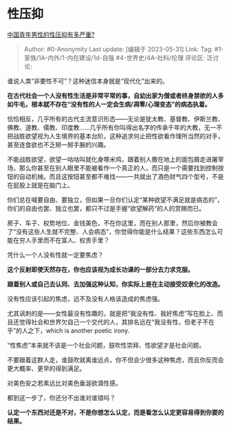 # 性压抑
[中国青年男性的性压抑有多严重?](https://www.zhihu.com/question/276719137/answer/3053432761)

> Author: #0-Anonymity
> Last update: [编辑于 2023-05-31]
> Link:
> Tag: #1-家族/1A-内外/1-内在建设/1d-自强 #4-世界史/4A-社科/伦理
> 评论区:
> 泛讨论:

谁说人类“非要性不可”？这种迷信本身就是“现代化”出来的。

**在古代社会一个人没有性生活是非常平常的事，自幼出家为僧或者终身禁欲的人多如牛毛，根本就不存在“没有性的人一定会生病/凋零/心理变态”的病态执着。**

恰恰相反，几乎所有的古代主流意识形态——无论是犹太教、基督教、伊斯兰教、佛教、道教、儒教、印度教……几乎所有你叫得出名字的传承千年的大教，无一不把战胜欲望视为人生境界的基本台阶。这种追求何止把性欲看作理所当然的对手，甚至连食欲也不乏掰一掰手腕的兴趣。

不能战胜欲望，欲望一咕咕叫就化身啄米鸡，跟着别人撒在地上的面包屑走进屠宰场，那么你甚至在别人眼里不能被看作一个真正的人，而只是一个需要找到控制按钮的自动机械。而且这按钮甚至都不难找——一共就出了酒色财气四个型号，不是在屁股上就是在脑门上。

你们总在喊要自由、要独立，但如果一旦你们认定“某种欲望不满足就是病态的”，你们的自由也罢、独立也罢，都只不过是手握“欲望解药”的人的赏赐而已。

房子、车子、权势地位、金钱美色，不在你这里，而在别人那里，然后你被教会了“没有这些人生就不完整、人会病态”，你觉得你能是什么结果？这些东西怎么可能在穷人手里而不在富人、权贵手里？

凭什么一个人没有性就一定要焦虑？

**这个反射即使天然存在，你也应该视为成长功课的一部分去力求克服。**

**跟着别人或自己去认同、去加强这种认知，你实际上是在主动接受奴隶化的改造。**

没有性应该引起的焦虑，远不及没有人格该造成的焦虑强。

尤其讽刺的是——女性最没有性趣的，就是把“我没有性、我好焦虑”写在脸上、而且还觉得社会和世界欠自己一个交代的人，其排名远在“我没有性，但老子不在乎”的人之下，which is another poetic irony.

“性焦虑”本来就不该是一个社会问题，鼓吹性崇拜、性欲望才是社会问题。

不要跟着这群人走，谁鼓吹就离谁远点，你不但会少很多这种焦虑，而且你反而会更大概率、更早的得到满足。

对美色安之若素远比对美色垂涎欲滴性感。

都到这一步了，你还分不出谁对谁错吗？

**认定一个东西对还是不对，不是你想怎么认定，而是看怎么认定更容易得到你要的结果。**
